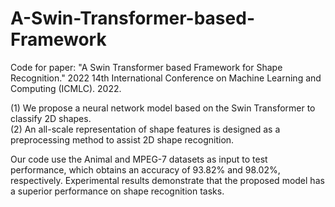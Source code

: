 # A-Swin-Transformer-based-Framework

Code for paper: "A Swin Transformer based Framework for Shape Recognition." 2022 14th International Conference on Machine Learning and Computing (ICMLC). 2022.


(1) We propose a neural network model based on the Swin Transformer to classify 2D shapes.  
(2) An all-scale representation of shape features is designed as a preprocessing method to assist 2D shape recognition. 

Our code use the Animal and MPEG-7 datasets as input to test performance, which obtains an accuracy of 93.82% and 98.02%, respectively.
Experimental results demonstrate that the proposed model has a superior performance on shape recognition tasks.





